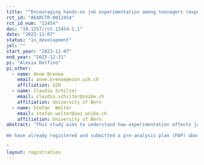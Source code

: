 ```yaml
---
title: "“Encouraging hands-on job experimentation among teenagers (experiment 2)”"
rct_id: "AEARCTR-0012454"
rct_id_num: "12454"
doi: "10.1257/rct.12454-1.1"
date: "2023-11-07"
status: "in_development"
jel: ""
start_year: "2023-11-07"
end_year: "2025-12-31"
pi: "Alexia Delfino"
pi_other:
  - name: Anne Brenoe
    email: anne.brenoe@econ.uzh.ch
    affiliation: UZH
  - name: Claudio Schilter
    email: claudio.schilter@unibe.ch
    affiliation: University of Bern
  - name: Stefan  Wolter
    email: stefan.wolter@vwi.unibe.ch
    affiliation: University of Bern
abstract: "This study aims to understand how experimentation affects job search and career choices. We hypothesize that encouraging teenagers’ experimentation of different occupations will affect their job search and ultimately help them make better choices for their career. To test this hypothesis, we designed a field experiment in collaboration with firms where the treatment consists of experiencing the real-life work environment in an occupation that the student had not considered. We compare the treated group to a control group that instead experience an occupation similar (or identical) to their preferred occupation.
We have already registered and submitted a pre-analysis plan (PAP) about a similar experiment we conduct with schools. This registration is for a second experiment that will be conducted in collaboration with firms. 
"
layout: registration
---
```


